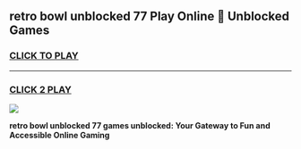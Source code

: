 
## retro bowl unblocked 77 Play Online 👋 Unblocked Games
<h3>
<a href="https://premium.freeplayer.one?title=retro_bowl_unblocked_77&ref=19F">CLICK TO PLAY</a></h3>
<hr>

<h3>
<a href="https://premium.freeplayer.one?title=retro_bowl_unblocked_77&ref=19F">CLICK 2 PLAY</a>
  
</h3>

<a href="https://premium.freeplayer.one?title=retro_bowl_unblocked_77&ref=19F"><img src="https://clearcache.store/games.png"></a>


**retro bowl unblocked 77 games unblocked: Your Gateway to Fun and Accessible Online Gaming**
